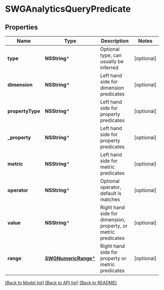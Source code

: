 # SWGAnalyticsQueryPredicate

## Properties
Name | Type | Description | Notes
------------ | ------------- | ------------- | -------------
**type** | **NSString*** | Optional type, can usually be inferred | [optional] 
**dimension** | **NSString*** | Left hand side for dimension predicates | [optional] 
**propertyType** | **NSString*** | Left hand side for property predicates | [optional] 
**_property** | **NSString*** | Left hand side for property predicates | [optional] 
**metric** | **NSString*** | Left hand side for metric predicates | [optional] 
**operator** | **NSString*** | Optional operator, default is matches | [optional] 
**value** | **NSString*** | Right hand side for dimension, property, or metric predicates | [optional] 
**range** | [**SWGNumericRange***](SWGNumericRange.md) | Right hand side for property or metric predicates | [optional] 

[[Back to Model list]](../README.md#documentation-for-models) [[Back to API list]](../README.md#documentation-for-api-endpoints) [[Back to README]](../README.md)


